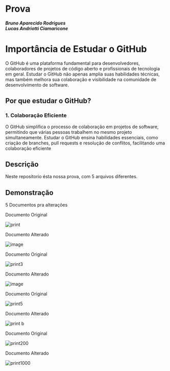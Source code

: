 # Prova 

***Bruno Aparecido Rodrigues***
<br>
***Lucas Andriotti Ciamaricone***


# Importância de Estudar o GitHub

O GitHub é uma plataforma fundamental para desenvolvedores, colaboradores de projetos de código aberto e profissionais de tecnologia em geral. Estudar o GitHub não apenas amplia suas habilidades técnicas, mas também melhora sua colaboração e visibilidade na comunidade de desenvolvimento de software.

## Por que estudar o GitHub?

### 1. Colaboração Eficiente

O GitHub simplifica o processo de colaboração em projetos de software, permitindo que várias pessoas trabalhem no mesmo projeto simultaneamente. Estudar o GitHub ensina habilidades essenciais, como criação de branches, pull requests e resolução de conflitos, facilitando uma colaboração eficiente


## Descrição

Neste repositorio ésta nossa prova, com 5 arquivos diferentes.

## Demonstração 

5 Documentos pra alterações 

Documento Original

![print](https://github.com/brunoroddrigues/Prova-Bruno-Lucas/assets/142831593/0de38917-fe1f-4dcd-bb0c-97691f78c157)

Documento Alterado

![image](https://github.com/brunoroddrigues/Prova-Bruno-Lucas/assets/142831593/cd7bc9ff-bcd2-4510-8259-9349267c184b)


Documento Original

![print3](https://github.com/brunoroddrigues/Prova-Bruno-Lucas/assets/142831593/e657c73d-f776-42f3-b4b4-ffb6f638d00d)


Documento Alterado


![image](https://github.com/brunoroddrigues/Prova-Bruno-Lucas/assets/142831593/d1cc0eaf-195f-4e45-893d-08ad254970d4)



Documento Original

![print5](https://github.com/brunoroddrigues/Prova-Bruno-Lucas/assets/142831593/76994899-2dfb-4ba6-a2d1-db7c630f6a6d)



Documento Alterado

![print b](https://github.com/brunoroddrigues/Prova-Bruno-Lucas/assets/142831593/0aff08e8-7d63-4592-9262-f07c45feb6b9)


Documento Original 

![print200](https://github.com/brunoroddrigues/Prova-Bruno-Lucas/assets/142831593/8dea6145-69ef-4b77-aca0-000f5b04d6a2)

Documento Alterado 

![print1000](https://github.com/brunoroddrigues/Prova-Bruno-Lucas/assets/142831593/91237465-7b8d-458b-9d26-82df99e6c271)


